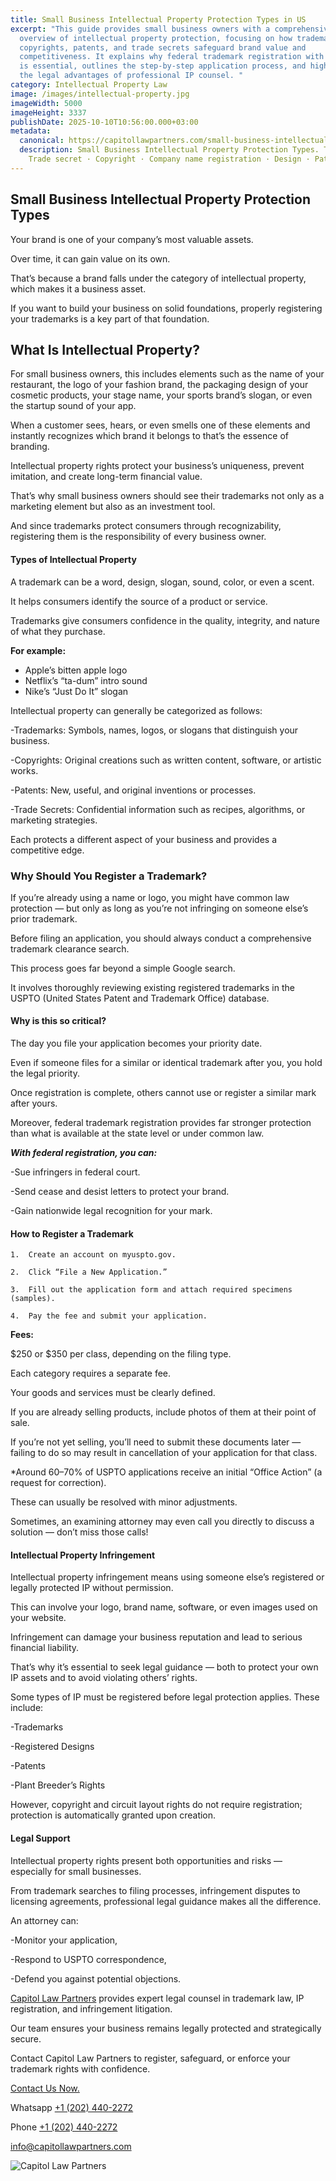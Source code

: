 ```yaml
---
title: Small Business Intellectual Property Protection Types in US
excerpt: "This guide provides small business owners with a comprehensive
  overview of intellectual property protection, focusing on how trademarks,
  copyrights, patents, and trade secrets safeguard brand value and
  competitiveness. It explains why federal trademark registration with the USPTO
  is essential, outlines the step-by-step application process, and highlights
  the legal advantages of professional IP counsel. "
category: Intellectual Property Law
image: /images/intellectual-property.jpg
imageWidth: 5000
imageHeight: 3337
publishDate: 2025-10-10T10:56:00.000+03:00
metadata:
  canonical: https://capitollawpartners.com/small-business-intellectual-property-protection-types
  description: Small Business Intellectual Property Protection Types. Trade mark ·
    Trade secret · Copyright · Company name registration · Design · Patent.
---
```

## Small Business Intellectual Property Protection Types



Your brand is one of your company’s most valuable assets.

Over time, it can gain value on its own.

That’s because a brand falls under the category of intellectual property, which makes it a business asset.

If you want to build your business on solid foundations, properly registering your trademarks is a key part of that foundation.

## What Is Intellectual Property?

For small business owners, this includes elements such as the name of your restaurant, the logo of your fashion brand, the packaging design of your cosmetic products, your stage name, your sports brand’s slogan, or even the startup sound of your app.

When a customer sees, hears, or even smells one of these elements and instantly recognizes which brand it belongs to that’s the essence of branding.



Intellectual property rights protect your business’s uniqueness, prevent imitation, and create long-term financial value.

That’s why small business owners should see their trademarks not only as a marketing element but also as an investment tool.

And since trademarks protect consumers through recognizability, registering them is the responsibility of every business owner.



#### Types of Intellectual Property

A trademark can be a word, design, slogan, sound, color, or even a scent.

It helps consumers identify the source of a product or service.

Trademarks give consumers confidence in the quality, integrity, and nature of what they purchase.

**For example:**

* Apple’s bitten apple logo
* Netflix’s “ta-dum” intro sound
* Nike’s “Just Do It” slogan



Intellectual property can generally be categorized as follows:

\-Trademarks: Symbols, names, logos, or slogans that distinguish your business.

\-Copyrights: Original creations such as written content, software, or artistic works.

\-Patents: New, useful, and original inventions or processes.

\-Trade Secrets: Confidential information such as recipes, algorithms, or marketing strategies.

Each protects a different aspect of your business and provides a competitive edge.



### Why Should You Register a Trademark?

If you’re already using a name or logo, you might have common law protection — but only as long as you’re not infringing on someone else’s prior trademark.

Before filing an application, you should always conduct a comprehensive trademark clearance search.

This process goes far beyond a simple Google search.

It involves thoroughly reviewing existing registered trademarks in the USPTO (United States Patent and Trademark Office) database.



#### Why is this so critical?

The day you file your application becomes your priority date.

Even if someone files for a similar or identical trademark after you, you hold the legal priority.

Once registration is complete, others cannot use or register a similar mark after yours.

Moreover, federal trademark registration provides far stronger protection than what is available at the state level or under common law.



***With federal registration, you can:***

\-Sue infringers in federal court.

\-Send cease and desist letters to protect your brand.

\-Gain nationwide legal recognition for your mark.



#### How to Register a Trademark

	1.	Create an account on myuspto.gov.

	2.	Click “File a New Application.”

	3.	Fill out the application form and attach required specimens (samples).

	4.	Pay the fee and submit your application.



**Fees:**

$250 or $350 per class, depending on the filing type.

Each category requires a separate fee.



Your goods and services must be clearly defined.

If you are already selling products, include photos of them at their point of sale.

If you’re not yet selling, you’ll need to submit these documents later — failing to do so may result in cancellation of your application for that class.



\*Around 60–70% of USPTO applications receive an initial “Office Action” (a request for correction).

These can usually be resolved with minor adjustments.

Sometimes, an examining attorney may even call you directly to discuss a solution — don’t miss those calls!



#### Intellectual Property Infringement

Intellectual property infringement means using someone else’s registered or legally protected IP without permission.

This can involve your logo, brand name, software, or even images used on your website.

Infringement can damage your business reputation and lead to serious financial liability.

That’s why it’s essential to seek legal guidance — both to protect your own IP assets and to avoid violating others’ rights.

Some types of IP must be registered before legal protection applies. These include:

\-Trademarks

\-Registered Designs

\-Patents

\-Plant Breeder’s Rights

However, copyright and circuit layout rights do not require registration; protection is automatically granted upon creation.



#### Legal Support

Intellectual property rights present both opportunities and risks — especially for small businesses.

From trademark searches to filing processes, infringement disputes to licensing agreements, professional legal guidance makes all the difference.



An attorney can:

\-Monitor your application,

\-Respond to USPTO correspondence,

\-Defend you against potential objections.



[Capitol Law Partners](https://capitollawpartners.com/) provides expert legal counsel in trademark law, IP registration, and infringement litigation.

Our team ensures your business remains legally protected and strategically secure.

Contact Capitol Law Partners to register, safeguard, or enforce your trademark rights with confidence.

[Contact Us Now.](https://capitollawpartners.com/contact)

[](https://api.whatsapp.com/send/?phone=12024402272&text&type=phone_number&app_absent=0)Whatsapp [+1 (202) 440-2272](https://api.whatsapp.com/send/?phone=12024402272&text&type=phone_number&app_absent=0)

[](https://api.whatsapp.com/send/?phone=12024402272&text&type=phone_number&app_absent=0)Phone [+1 (202) 440-2272](tel:+12024402272)

[info@capitollawpartners.com](mailto:info@capitollawpartners.com)

[](mailto:info@capitollawpartners.com)

![](/images/43ff11f8-bfc3-40f3-a65e-da5d9e294acf.jpeg "Capitol Law Partners")
